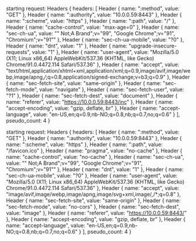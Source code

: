 starting request: 
Headers { 
    headers: 
        [
            Header { name: ":method", value: "GET" }, 
            Header { name: ":authority", value: "10.0.0.59:8443" }, 
            Header { name: ":scheme", value: "https" }, 
            Header { name: ":path", value: "/" }, 
            Header { name: "cache-control", value: "max-age=0" }, 
            Header { name: "sec-ch-ua", value: "\" Not;A Brand\";v=\"99\", \"Google Chrome\";v=\"91\", \"Chromium\";v=\"91\"" }, 
            Header { name: "sec-ch-ua-mobile", value: "?0" }, 
            Header { name: "dnt", value: "1" }, 
            Header { name: "upgrade-insecure-requests", value: "1" }, 
            Header { name: "user-agent", value: "Mozilla/5.0 (X11; Linux x86_64) AppleWebKit/537.36 (KHTML, like Gecko) Chrome/91.0.4472.114 Safari/537.36" }, 
            Header { name: "accept", value: "text/html,application/xhtml+xml,application/xml;q=0.9,image/avif,image/webp,image/apng,*/*;q=0.8,application/signed-exchange;v=b3;q=0.9" }, 
            Header { name: "sec-fetch-site", value: "same-origin" }, 
            Header { name: "sec-fetch-mode", value: "navigate" },
            Header { name: "sec-fetch-user", value: "?1" }, 
            Header { name: "sec-fetch-dest", value: "document" }, 
            Header { name: "referer", value: "https://10.0.0.59:8443/inc" }, 
            Header { name: "accept-encoding", value: "gzip, deflate, br" }, 
            Header { name: "accept-language", value: "en-US,en;q=0.9,nb-NO;q=0.8,nb;q=0.7,no;q=0.6" }
        ], 
    pseudo_count: 4 
}

starting request: 
Headers { 
    headers: [
        Header { name: ":method", value: "GET" }, 
        Header { name: ":authority", value: "10.0.0.59:8443" }, 
        Header { name: ":scheme", value: "https" }, 
        Header { name: ":path", value: "/favicon.ico" }, 
        Header { name: "pragma", value: "no-cache" }, 
        Header { name: "cache-control", value: "no-cache" }, 
        Header { name: "sec-ch-ua", value: "\" Not;A Brand\";v=\"99\", \"Google Chrome\";v=\"91\", \"Chromium\";v=\"91\"" }, 
        Header { name: "dnt", value: "1" }, 
        Header { name: "sec-ch-ua-mobile", value: "?0" }, 
        Header { name: "user-agent", value: "Mozilla/5.0 (X11; Linux x86_64) AppleWebKit/537.36 (KHTML, like Gecko) Chrome/91.0.4472.114 Safari/537.36" }, 
        Header { name: "accept", value: "image/avif,image/webp,image/apng,image/svg+xml,image/*,*/*;q=0.8" }, 
        Header { name: "sec-fetch-site", value: "same-origin" }, 
        Header { name: "sec-fetch-mode", value: "no-cors" }, 
        Header { name: "sec-fetch-dest", value: "image" }, 
        Header { name: "referer", value: "https://10.0.0.59:8443/" }, 
        Header { name: "accept-encoding", value: "gzip, deflate, br" }, 
        Header { name: "accept-language", value: "en-US,en;q=0.9,nb-NO;q=0.8,nb;q=0.7,no;q=0.6" }
    ], 
    pseudo_count: 4 
}
